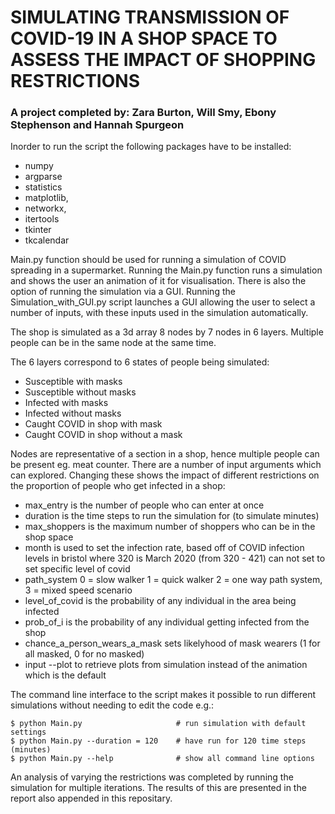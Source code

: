 # SIMULATING TRANSMISSION OF COVID-19 IN A SHOP SPACE TO ASSESS THE IMPACT OF SHOPPING RESTRICTIONS
### A project completed by: Zara Burton, Will Smy, Ebony Stephenson and Hannah Spurgeon

Inorder to run the script the following packages have to be installed: 
- numpy
- argparse
- statistics 
- matplotlib, 
- networkx, 
- itertools
- tkinter
- tkcalendar


Main.py function should be used for running a simulation of COVID spreading in a supermarket.
Running the Main.py function runs a simulation and shows the user an animation of it for visualisation. 
There is also the option of running the simulation via a GUI.
Running the Simulation_with_GUI.py script launches a GUI allowing the user to select a number of inputs,
with these inputs used in the simulation automatically.

The shop is simulated as a 3d array 8 nodes by 7 nodes in 6 layers. 
Multiple people can be in the same node at the same time.

The 6 layers correspond to 6 states of people being simulated:
- Susceptible with masks
- Susceptible without masks 
- Infected with masks 
- Infected without masks 
- Caught COVID in shop with mask 
- Caught COVID in shop without a mask

Nodes are representative of a section in a shop, hence multiple people can be present eg. meat counter.
There are a number of input arguments which can explored.
Changing these shows the impact of different restrictions on the proportion of people who get infected in a shop:
 - max_entry is the number of people who can enter at once
 - duration is the time steps to run the simulation for (to simulate minutes)
 - max_shoppers is the maximum number of shoppers who can be in the shop space
 - month is used to set the infection rate, based off of COVID infection levels
in bristol where 320 is March 2020 (from 320 - 421) can not set to set specific level of covid
 - path_system 0 = slow walker 1 = quick walker 2 = one way path system, 3 = mixed speed scenario
 - level_of_covid is the probability of any individual in the area being infected 
 - prob_of_i is the probability of any individual getting infected from the shop
 - chance_a_person_wears_a_mask sets likelyhood of mask wearers (1 for all masked, 0 for no masked)
 - input --plot to retrieve plots from simulation instead of the animation which is the default
 
 
 The command line interface to the script makes it possible to run different
simulations without needing to edit the code e.g.:

    $ python Main.py                     # run simulation with default settings
    $ python Main.py --duration = 120    # have run for 120 time steps (minutes)
    $ python Main.py --help              # show all command line options

An analysis of varying the restrictions was completed by running the simulation for multiple iterations.
The results of this are presented in the report also appended in this repositary.

